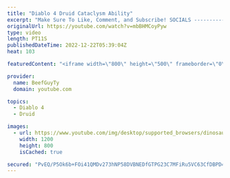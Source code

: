 ```yaml
---
title: "Diablo 4 Druid Cataclysm Ability"
excerpt: "Make Sure To Like, Comment, and Subscribe! SOCIALS ---------------------------------------------- Join Our ..."
originalUrl: https://youtube.com/watch?v=mbBHMCoyPyw
type: video
length: PT11S
publishedDateTime: 2022-12-22T05:39:04Z
heat: 103

featuredContent: "<iframe width=\"800\" height=\"500\" frameborder=\"0\" src=\"https://www.youtube.com/embed/mbBHMCoyPyw\" allow=\"accelerometer; autoplay; encrypted-media; gyroscope; picture-in-picture\" allowfullscreen></iframe>"

provider:
  name: BeefGuyTy
  domain: youtube.com

topics:
  - Diablo 4
  - Druid

images:
  - url: https://www.youtube.com/img/desktop/supported_browsers/dinosaur.png
    width: 1200
    height: 800
    isCached: true

secured: "PvEQ/P5Ok6b+FOi41QMDv273hNP58DVBNEDfGTPG23C7MFiRu5VC63CfDBPD46zLs8O6COFg+XF9TXBYiJ1cgVt/gjYv94+PxLF/YPY2TCw5P1SGXUm5iQZOSsCwclSqmSC3ybV8EScTSX6Wn0bA0slTsU/gOKtPgDL2ZHsBAxTHy1x4l6Y8O/AmmRMGE726j7+gh8rmAz7Lx+gPSti9+jhVUeStJovB4Krf+FShvA4ILKkY4L/HpUFGrv5VmnuIl0BQp1xjMMC593y3Id6ihGuAdOQBgLb+3MOr/YjmqTngZMyvTgOaJHwHc+pZrriL2O1DtD2tiEeTcjYXbsEqZ4BNzapi2h9TMNXvZ26xO/f6Ofdsww/wb+fJVusb+M7Vi1qQblylog8u+YuPJ9JayDv/o4IkggXbepQ+rrkZeYw=;8qeFGI42vprsZjNLjWt4jw=="
---
```



